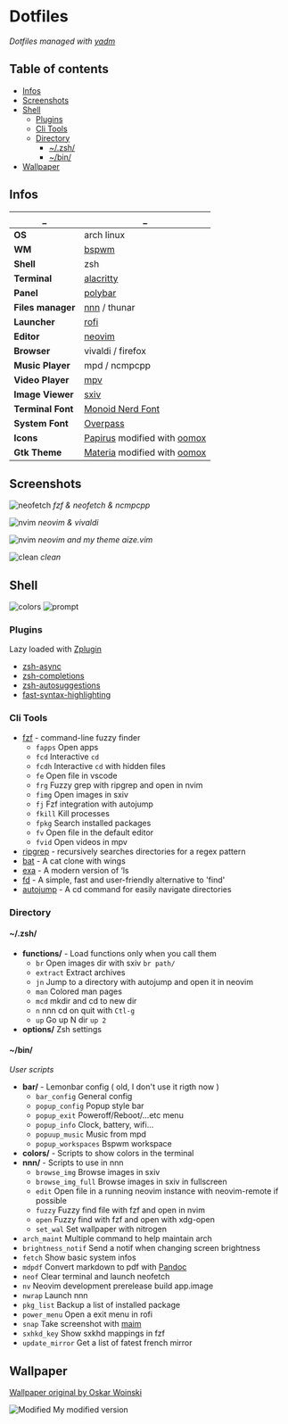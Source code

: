 # Dotfiles

*Dotfiles managed with [yadm](https://yadm.io)*

## Table of contents

* [Infos](#infos)
* [Screenshots](#screenshots)
* [Shell](#shell)
    + [Plugins](#plugins)
    + [Cli Tools](#cli-tools)
    + [Directory](#directory)
        - [~/.zsh/](#zsh)
        - [~/bin/](#bin)
* [Wallpaper](#wallpaper)

## Infos

 _                | _
--                | --|
**OS**            | arch linux
**WM**            | [bspwm](https://github.com/baskerville/bspwm)
**Shell**         | zsh
**Terminal**      | [alacritty](https://github.com/jwilm/alacritty)
**Panel**         | [polybar](https://github.com/jaagr/polybar)
**Files manager** | [nnn](https://github.com/jarun/nnn) / thunar
**Launcher**      | [rofi](https://github.com/davatorium/rofi)
**Editor**        | [neovim](https://github.com/neovim/neovim)
**Browser**       | vivaldi / firefox
**Music Player**  | mpd / ncmpcpp
**Video Player**  | [mpv](https://github.com/mpv-player/mpv)
**Image Viewer**  | [sxiv](https://github.com/muennich/sxiv)
**Terminal Font** | [Monoid Nerd Font](https://github.com/ryanoasis/nerd-fonts)
**System Font**   | [Overpass](https://overpassfont.org)
**Icons**         | [Papirus](https://github.com/PapirusDevelopmentTeam/papirus-icon-theme) modified with [oomox](https://github.com/themix-project/oomox)
**Gtk Theme**     | [Materia](https://github.com/nana-4/materia-theme) modified with [oomox](https://github.com/themix-project/oomox)

## Screenshots


![neofetch](img/previews/neofetch.png?raw=true "neofetch")
*fzf & neofetch & ncmpcpp*

![nvim](img/previews/nvim_md.png?raw=true "nvim & vivaldi")
*neovim & vivaldi*

![nvim](img/previews/nvim.png?raw=true "nvim")
*neovim and my theme aize.vim*

![clean](img/previews/clean.png?raw=true "clean")
*clean*

## Shell

![colors](img/previews/colors.png?raw=true "shell colors")
![prompt](img/previews/prompt.png?raw=true "prompt")

### Plugins

Lazy loaded with [Zplugin](https://github.com/zdharma/zplugin)

* [zsh-async](https://github.com/mafredri/zsh-async)
* [zsh-completions](https://github.com/zsh-users/zsh-completions)
* [zsh-autosuggestions](https://github.com/zsh-users/zsh-autosuggestions)
* [fast-syntax-highlighting](https://github.com/zdharma/fast-syntax-highlighting)

### Cli Tools

* [fzf](https://github.com/junegunn/fzf) - command-line fuzzy finder
    * `fapps` Open apps
    * `fcd` Interactive `cd`
    * `fcdh` Interactive `cd` with hidden files
    * `fe` Open file in vscode
    * `frg` Fuzzy grep with ripgrep and open in nvim
    * `fimg` Open images in sxiv
    * `fj` Fzf integration with autojump
    * `fkill` Kill processes
    * `fpkg` Search installed packages
    * `fv` Open file in the default editor
    * `fvid` Open videos in mpv
* [ripgrep](https://github.com/BurntSushi/ripgrep) - recursively searches directories for a regex pattern
* [bat](https://github.com/sharkdp/bat) - A cat clone with wings
* [exa](https://github.com/ogham/exa) - A modern version of ‘ls
* [fd](https://github.com/sharkdp/fd) - A simple, fast and user-friendly alternative to 'find'
* [autojump](https://github.com/wting/autojump) - A cd command for easily navigate directories

### Directory

#### ~/.zsh/

* **functions/** - Load functions only when you call them
    * `br` Open images dir with sxiv `br path/`
    * `extract` Extract archives
    * `jn` Jump to a directory with autojump and open it in neovim
    * `man` Colored man pages
    * `mcd` mkdir and cd to new dir
    * `n` nnn cd on quit with `Ctl-g`
    * `up` Go up N dir `up 2`
* **options/** Zsh settings

#### ~/bin/

*User scripts*

* **bar/** - Lemonbar config ( old, I don't use it rigth now )
    * `bar_config` General config
    * `popup_config` Popup style bar
    * `popup_exit` Poweroff/Reboot/...etc menu
    * `popup_info` Clock, battery, wifi...
    * `popuup_music` Music from mpd
    * `popup_workspaces` Bspwm workspace
* **colors/** - Scripts to show colors in the terminal
* **nnn/** - Scripts to use in nnn
    * `browse_img` Browse images in sxiv
    * `browse_img_full` Browse images in sxiv in fullscreen
    * `edit` Open file in a running neovim instance with neovim-remote if possible
    * `fuzzy` Fuzzy find file with fzf and open in nvim
    * `open` Fuzzy find with fzf and open with xdg-open
    * `set_wal` Set wallpaper with nitrogen
* `arch_maint` Multiple command to help maintain arch
* `brightness_notif` Send a notif when changing screen brightness
* `fetch` Show basic system infos
* `mdpdf` Convert markdown to pdf with [Pandoc](https://github.com/jgm/pandoc)
* `neof` Clear terminal and launch neofetch
* `nv` Neovim development prerelease build app.image
* `nwrap` Launch nnn
* `pkg_list` Backup a list of installed package
* `power_menu` Open a exit menu in rofi
* `snap` Take screenshot with [maim](https://github.com/naelstrof/maim)
* `sxhkd_key` Show sxkhd mappings in fzf
* `update_mirror` Get a list of fatest french mirror

## Wallpaper

[Wallpaper original by Oskar Woinski](https://www.artstation.com/artwork/vPBmE)

![Modified](img/previews/wal.jpg?raw=true "wallpaper")
My modified version
